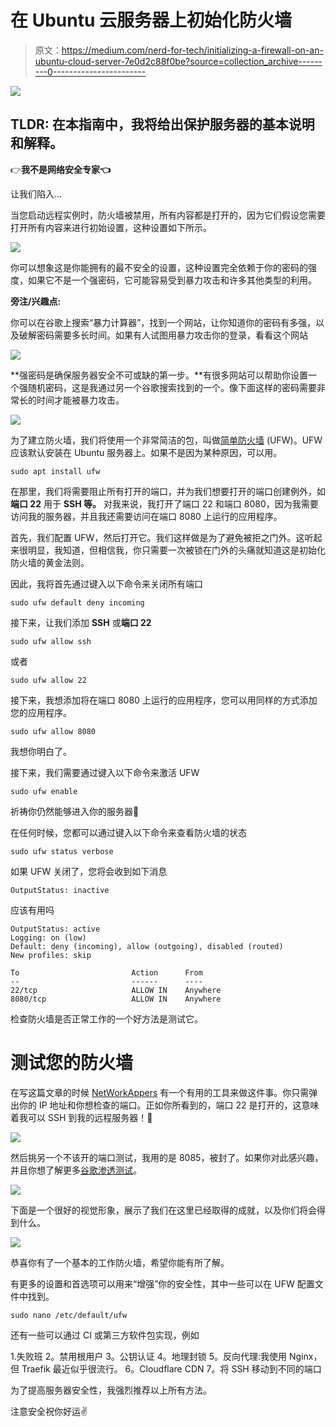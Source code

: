 # 在 Ubuntu 云服务器上初始化防火墙

> 原文：<https://medium.com/nerd-for-tech/initializing-a-firewall-on-an-ubuntu-cloud-server-7e0d2c88f0be?source=collection_archive---------0----------------------->

![](img/6ba445122b3e2139795d3994b7345314.png)

## TLDR: 在本指南中，我将给出保护服务器的基本说明和解释。

👉**我不是网络安全专家👈**

让我们陷入…

当您启动远程实例时，防火墙被禁用，所有内容都是打开的，因为它们假设您需要打开所有内容来进行初始设置，这种设置如下所示。

![](img/44221d0a7614d644c025f3e9100bf515.png)

你可以想象这是你能拥有的最不安全的设置，这种设置完全依赖于你的密码的强度，如果它不是一个强密码，它可能容易受到暴力攻击和许多其他类型的利用。

**旁注/兴趣点:**

你可以在谷歌上搜索“暴力计算器”，找到一个网站，让你知道你的密码有多强，以及破解密码需要多长时间。如果有人试图用暴力攻击你的登录，看看这个网站

![](img/73974a4f3a0d26f18ea0cd3996c909d3.png)

**强密码是确保服务器安全不可或缺的第一步。**有很多网站可以帮助你设置一个强随机密码，这是我通过另一个谷歌搜索找到的一个。像下面这样的密码需要非常长的时间才能被暴力攻击。

![](img/ad2f35cadbc5e072bb3e8fc5cb5d0642.png)

为了建立防火墙，我们将使用一个非常简洁的包，叫做[简单防火墙](https://help.ubuntu.com/community/UFW) (UFW)。UFW 应该默认安装在 Ubuntu 服务器上。如果不是因为某种原因，可以用。

```
sudo apt install ufw
```

在那里，我们将需要阻止所有打开的端口，并为我们想要打开的端口创建例外，如**端口 22** 用于 **SSH 等。** 对我来说，我打开了端口 22 和端口 8080，因为我需要访问我的服务器，并且我还需要访问在端口 8080 上运行的应用程序。

首先，我们配置 UFW，然后打开它。我们这样做是为了避免被拒之门外。这听起来很明显，我知道，但相信我，你只需要一次被锁在门外的头痛就知道这是初始化防火墙的黄金法则。

因此，我将首先通过键入以下命令来关闭所有端口

```
sudo ufw default deny incoming
```

接下来，让我们添加 **SSH** 或**端口 22**

```
sudo ufw allow ssh
```

或者

```
sudo ufw allow 22
```

接下来，我想添加将在端口 8080 上运行的应用程序，您可以用同样的方式添加您的应用程序。

```
sudo ufw allow 8080
```

我想你明白了。

接下来，我们需要通过键入以下命令来激活 UFW

```
sudo ufw enable
```

祈祷你仍然能够进入你的服务器🤞

在任何时候，您都可以通过键入以下命令来查看防火墙的状态

```
sudo ufw status verbose
```

如果 UFW 关闭了，您将会收到如下消息

```
OutputStatus: inactive
```

应该有用吗

```
OutputStatus: active
Logging: on (low)
Default: deny (incoming), allow (outgoing), disabled (routed)
New profiles: skip

To                         Action      From
--                         ------      ----
22/tcp                     ALLOW IN    Anywhere
8080/tcp                   ALLOW IN    Anywhere
```

检查防火墙是否正常工作的一个好方法是测试它。

# **测试您的防火墙**

在写这篇文章的时候 [NetWorkAppers](https://networkappers.com/tools/open-port-checker) 有一个有用的工具来做这件事。你只需弹出你的 IP 地址和你想检查的端口。正如你所看到的，端口 22 是打开的，这意味着我可以 SSH 到我的远程服务器！🎉

![](img/811ffa9de8e2b140d95d48bd9da6772e.png)

然后挑另一个不该开的端口测试，我用的是 8085，被封了。如果你对此感兴趣，并且你想了解更多[谷歌渗透测试](https://www.google.com/search?q=Penetration+test+ports&sxsrf=APq-WBsAdKZLi0tbiB_3weReZ93oODD4cw%3A1648111197184&ei=XS48YoTyCuKEhbIPqd6SqAI&ved=0ahUKEwjElNXTrN72AhViQkEAHSmvBCUQ4dUDCA4&uact=5&oq=Penetration+test+ports&gs_lcp=Cgdnd3Mtd2l6EAMyBggAEBYQHjIGCAAQFhAeMgYIABAWEB4yBggAEBYQHjIGCAAQFhAeMgYIABAWEB46BwgjELADECc6BwgAEEcQsAM6CggAEEcQsAMQyQM6CwgAEIAEELEDEIMBOgUIABCABDoICAAQgAQQyQNKBAhBGABKBAhGGABQhwRY5RJg7BNoAXABeACAAYcCiAGLCpIBAzItNZgBAKABAqABAcgBCcABAQ&sclient=gws-wiz)。

![](img/0f7b2c37821dbf4affa6f7f92875039c.png)

下面是一个很好的视觉形象，展示了我们在这里已经取得的成就，以及你们将会得到什么。

![](img/344bfd9db327b6fdaf2eb5f183f9430d.png)

恭喜你有了一个基本的工作防火墙，希望你能有所了解。

有更多的设置和首选项可以用来“增强”你的安全性，其中一些可以在 UFW 配置文件中找到。

```
sudo nano /etc/default/ufw
```

还有一些可以通过 CI 或第三方软件包实现，例如

1.失败班
2。禁用根用户
3。公钥认证
4。地理封锁
5。反向代理:我使用 Nginx，但 Traefik 最近似乎很流行。
6。Cloudflare CDN
7。将 SSH 移动到不同的端口

为了提高服务器安全性，我强烈推荐以上所有方法。

注意安全祝你好运✌